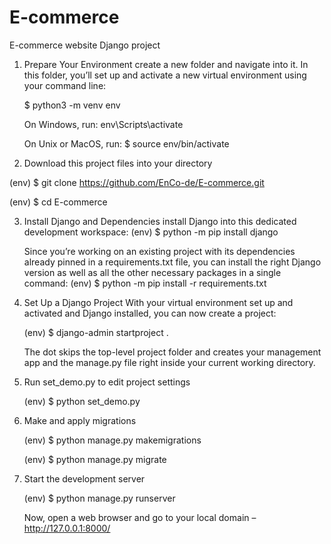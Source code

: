 # E-commerce
E-commerce website Django project

1. Prepare Your Environment
      create a new folder and navigate into it. In this folder, you’ll set up and activate a new virtual environment using your command line:
      
      $ python3 -m venv env
      
      On Windows, run:
      env\Scripts\activate
      
      On Unix or MacOS, run:
      $ source env/bin/activate


2. Download this project files into your directory 

  (env) $ git clone https://github.com/EnCo-de/E-commerce.git

  (env) $ cd E-commerce

  
3. Install Django and Dependencies
   install Django into this dedicated development workspace:
   (env) $ python -m pip install django

   Since you’re working on an existing project with its dependencies already pinned in a requirements.txt file, you can install the right Django version as well as all the other necessary packages in a single command:
   (env) $ python -m pip install -r requirements.txt


4. Set Up a Django Project
      With your virtual environment set up and activated and Django installed, you can now create a project:
    
      (env) $ django-admin startproject <project-name> .
    
      The dot skips the top-level project folder and creates your management app and the manage.py file right inside your current working directory.


5. Run set_demo.py to edit project settings

   (env) $ python set_demo.py


6. Make and apply migrations
   
   (env) $ python manage.py makemigrations
   
   (env) $ python manage.py migrate


8. Start the development server

   (env) $ python manage.py runserver

   Now, open a web browser and go to your local domain – http://127.0.0.1:8000/
